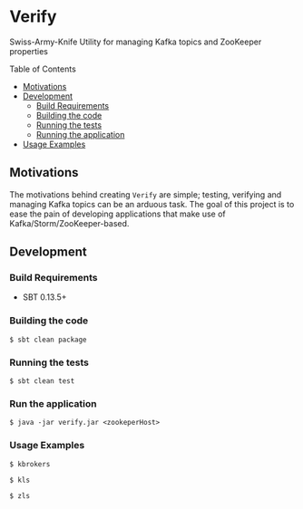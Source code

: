 # Verify

Swiss-Army-Knife Utility for managing Kafka topics and ZooKeeper properties

Table of Contents

* <a href="#Motivations">Motivations</a>
* <a href="#Development">Development</a>
	* <a href="#build-requirements">Build Requirements</a>
	* <a href="#building-the-code">Building the code</a>
	* <a href="#testing-the-code">Running the tests</a>	
	* <a href="#running-the-app">Running the application</a>
* <a href="#usage">Usage Examples</a>

<a name="Motivations"></a>
## Motivations

The motivations behind creating `Verify` are simple; testing, verifying and managing Kafka topics can be an
arduous task. The goal of this project is to ease the pain of developing applications that make use of 
Kafka/Storm/ZooKeeper-based.

<a name="Development"></a>
## Development

<a name="build-requirements"></a>
### Build Requirements

* SBT 0.13.5+

<a name="building-the-code"></a>
### Building the code

    $ sbt clean package
    
<a name="testing-the-code"></a>    
### Running the tests

    $ sbt clean test    

<a name="Running-the-app"></a> 
### Run the application

	$ java -jar verify.jar <zookeperHost>

<a name="usage"></a>
### Usage Examples	

	$ kbrokers
	
	$ kls
	
	$ zls
	
	
	
	
		